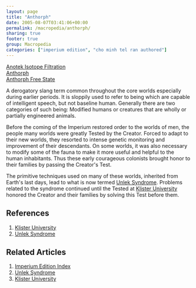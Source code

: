 ```yaml
---
layout: page
title: "Anthorph"
date: 2005-08-07T03:41:06+00:00
permalink: /macropedia/anthorph/
sharing: true
footer: true
group: Macropedia
categories: ["imperium edition", "cho minh tel ran authored"]
---
```


<div class='row'>
	<div class='col-md-4'><a href='/macropedia/anotek-isotope-filtration'>Anotek Isotope Filtration</a></div>
	<div class='col-md-4'><a href='/macropedia/anthorph'>Anthorph</a></div>
	<div class='col-md-4'><a href='/macropedia/anthorph-free-state'>Anthorph Free State</a></div>
</div>


A derogatory slang term common throughout the core worlds especially during earlier periods. It is sloppily used to refer to being which are capable of intelligent speech, but not baseline human. Generally there are two categories of such being: Modified humans or creatures that are wholly or partially engineered animals. 

Before the coming of the Imperium restored order to the worlds of men, the people many worlds were greatly Tested by the Creator. Forced to adapt to their new worlds, they resorted to intense genetic monitoring and improvement of their descendants. On some worlds, it was also necessary to modify some of the fauna to make it more useful and helpful to the human inhabitants. Thus these early courageous colonists brought honor to their families by passing the Creator's Test.

The primitive techniques used on many of these worlds, inherited from Earth's last days, lead to what is now termed [Unlek Syndrome](/macropedia/unlek-syndrome). Problems related to the syndrome continued until the Tested at [Klister University](/macropedia/klister-university) honored the Creator and their families by solving this Test before them.

## References
1. [Klister University](/macropedia/klister-university)
1. [Unlek Syndrome](/macropedia/unlek-syndrome)

## Related Articles

1. [Imperium Edition Index](/macropedia/imperium-edition-index)
2. [Unlek Syndrome](/macropedia/unlek-syndrome)
3. [Klister University](/macropedia/klister-university)


 
